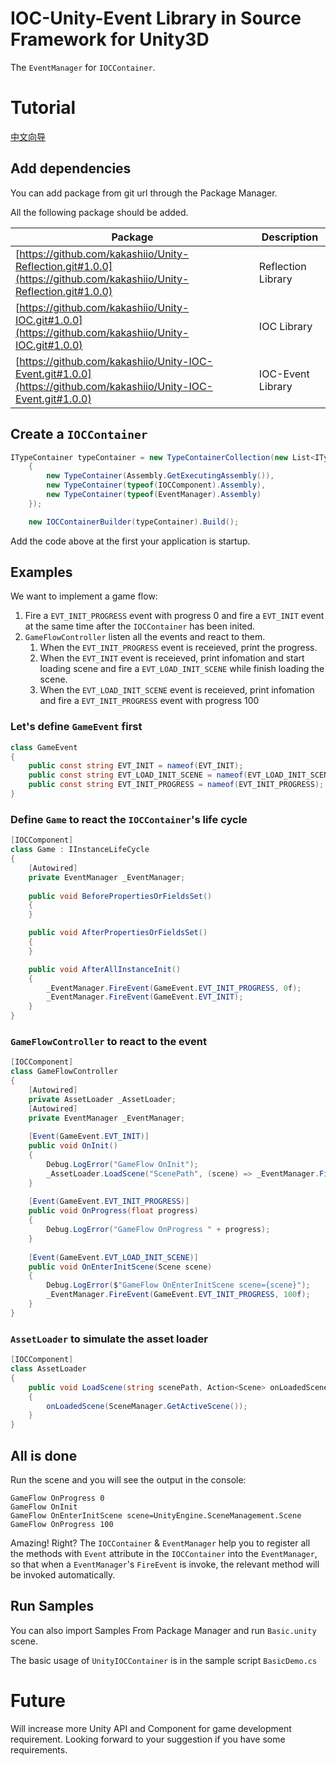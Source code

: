 # IOC-Unity-Event Library in Source Framework for Unity3D

The `EventManager` for `IOCContainer`.

# Tutorial

[中文向导](https://unity3d.io/2022/05/10/Unity-IOC-Event/)

## Add dependencies

You can add package from git url through the Package Manager.

All the following package should be added.

|Package|Description|
|--|--|
|[https://github.com/kakashiio/Unity-Reflection.git#1.0.0](https://github.com/kakashiio/Unity-Reflection.git#1.0.0)|Reflection Library|
|[https://github.com/kakashiio/Unity-IOC.git#1.0.0](https://github.com/kakashiio/Unity-IOC.git#1.0.0)|IOC Library|
|[https://github.com/kakashiio/Unity-IOC-Event.git#1.0.0](https://github.com/kakashiio/Unity-IOC-Event.git#1.0.0)|IOC-Event Library|

## Create a `IOCContainer` 

```csharp
ITypeContainer typeContainer = new TypeContainerCollection(new List<ITypeContainer>
    {
        new TypeContainer(Assembly.GetExecutingAssembly()),
        new TypeContainer(typeof(IOCComponent).Assembly),
        new TypeContainer(typeof(EventManager).Assembly)
    });

    new IOCContainerBuilder(typeContainer).Build();
```

Add the code above at the first your application is startup.

## Examples

We want to implement a game flow:

1. Fire a `EVT_INIT_PROGRESS` event with progress 0 and fire a `EVT_INIT` event at the same time after the `IOCContainer` has been inited.
2. `GameFlowController` listen all the events and react to them. 
    1. When the `EVT_INIT_PROGRESS` event is receieved, print the progress.
    2. When the `EVT_INIT` event is receieved, print infomation and start loading scene and fire a `EVT_LOAD_INIT_SCENE` while finish loading the scene.
    3. When the `EVT_LOAD_INIT_SCENE` event is receieved, print infomation and fire a `EVT_INIT_PROGRESS` event with progress 100

### Let's define `GameEvent` first

```csharp
class GameEvent
{
    public const string EVT_INIT = nameof(EVT_INIT);
    public const string EVT_LOAD_INIT_SCENE = nameof(EVT_LOAD_INIT_SCENE);
    public const string EVT_INIT_PROGRESS = nameof(EVT_INIT_PROGRESS);
}
```

### Define `Game` to react the `IOCContainer`'s life cycle

```csharp
[IOCComponent]
class Game : IInstanceLifeCycle
{
    [Autowired]
    private EventManager _EventManager;
    
    public void BeforePropertiesOrFieldsSet()
    {
    }

    public void AfterPropertiesOrFieldsSet()
    {
    }

    public void AfterAllInstanceInit()
    {
        _EventManager.FireEvent(GameEvent.EVT_INIT_PROGRESS, 0f);
        _EventManager.FireEvent(GameEvent.EVT_INIT);
    }
}
```

### `GameFlowController` to react to the event

```csharp
[IOCComponent]
class GameFlowController
{
    [Autowired]
    private AssetLoader _AssetLoader;
    [Autowired]
    private EventManager _EventManager;
    
    [Event(GameEvent.EVT_INIT)]
    public void OnInit()
    {
        Debug.LogError("GameFlow OnInit");
        _AssetLoader.LoadScene("ScenePath", (scene) => _EventManager.FireEvent(GameEvent.EVT_LOAD_INIT_SCENE, scene));
    }
    
    [Event(GameEvent.EVT_INIT_PROGRESS)]
    public void OnProgress(float progress)
    {
        Debug.LogError("GameFlow OnProgress " + progress);
    }
    
    [Event(GameEvent.EVT_LOAD_INIT_SCENE)]
    public void OnEnterInitScene(Scene scene)
    {
        Debug.LogError($"GameFlow OnEnterInitScene scene={scene}");
        _EventManager.FireEvent(GameEvent.EVT_INIT_PROGRESS, 100f);
    }
}
```

### `AssetLoader` to simulate the asset loader

```csharp
[IOCComponent]
class AssetLoader
{
    public void LoadScene(string scenePath, Action<Scene> onLoadedScene)
    {
        onLoadedScene(SceneManager.GetActiveScene());
    }
}
```

## All is done

Run the scene and you will see the output in the console:

```
GameFlow OnProgress 0
GameFlow OnInit
GameFlow OnEnterInitScene scene=UnityEngine.SceneManagement.Scene
GameFlow OnProgress 100
```

Amazing! Right? The `IOCContainer` & `EventManager` help you to register all the methods with `Event` attribute in the `IOCContainer` into the `EventManager`, so that when a `EventManager`'s `FireEvent` is invoke, the relevant method will be invoked automatically.

## Run Samples

You can also import Samples From Package Manager and run `Basic.unity` scene.

The basic usage of `UnityIOCContainer` is in the sample script `BasicDemo.cs`

# Future

Will increase more Unity API and Component for game development requirement. Looking forward to your suggestion if you have some requirements.
